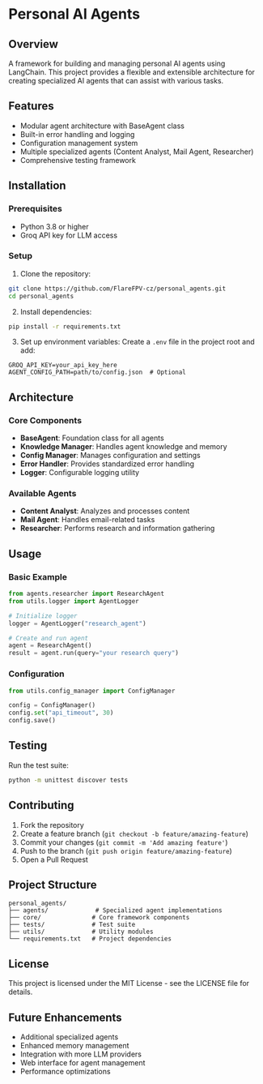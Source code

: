 # Personal AI Agents

## Overview
A framework for building and managing personal AI agents using LangChain. This project provides a flexible and extensible architecture for creating specialized AI agents that can assist with various tasks.

## Features
- Modular agent architecture with BaseAgent class
- Built-in error handling and logging
- Configuration management system
- Multiple specialized agents (Content Analyst, Mail Agent, Researcher)
- Comprehensive testing framework

## Installation

### Prerequisites
- Python 3.8 or higher
- Groq API key for LLM access

### Setup
1. Clone the repository:
```bash
git clone https://github.com/FlareFPV-cz/personal_agents.git
cd personal_agents
```

2. Install dependencies:
```bash
pip install -r requirements.txt
```

3. Set up environment variables:
Create a `.env` file in the project root and add:
```
GROQ_API_KEY=your_api_key_here
AGENT_CONFIG_PATH=path/to/config.json  # Optional
```

## Architecture

### Core Components
- **BaseAgent**: Foundation class for all agents
- **Knowledge Manager**: Handles agent knowledge and memory
- **Config Manager**: Manages configuration and settings
- **Error Handler**: Provides standardized error handling
- **Logger**: Configurable logging utility

### Available Agents
- **Content Analyst**: Analyzes and processes content
- **Mail Agent**: Handles email-related tasks
- **Researcher**: Performs research and information gathering

## Usage

### Basic Example
```python
from agents.researcher import ResearchAgent
from utils.logger import AgentLogger

# Initialize logger
logger = AgentLogger("research_agent")

# Create and run agent
agent = ResearchAgent()
result = agent.run(query="your research query")
```

### Configuration
```python
from utils.config_manager import ConfigManager

config = ConfigManager()
config.set("api_timeout", 30)
config.save()
```

## Testing
Run the test suite:
```bash
python -m unittest discover tests
```

## Contributing
1. Fork the repository
2. Create a feature branch (`git checkout -b feature/amazing-feature`)
3. Commit your changes (`git commit -m 'Add amazing feature'`)
4. Push to the branch (`git push origin feature/amazing-feature`)
5. Open a Pull Request

## Project Structure
```
personal_agents/
├── agents/             # Specialized agent implementations
├── core/              # Core framework components
├── tests/             # Test suite
├── utils/             # Utility modules
└── requirements.txt   # Project dependencies
```

## License
This project is licensed under the MIT License - see the LICENSE file for details.

## Future Enhancements
- Additional specialized agents
- Enhanced memory management
- Integration with more LLM providers
- Web interface for agent management
- Performance optimizations

